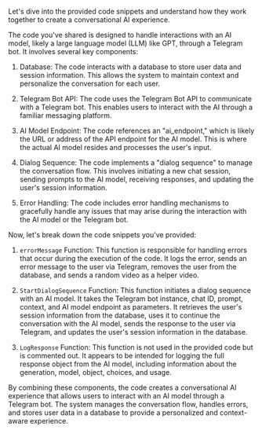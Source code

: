 Let's dive into the provided code snippets and understand how they work together to create a conversational AI experience.

The code you've shared is designed to handle interactions with an AI model, likely a large language model (LLM) like GPT, through a Telegram bot. It involves several key components:

1. Database: The code interacts with a database to store user data and session information. This allows the system to maintain context and personalize the conversation for each user.

2. Telegram Bot API: The code uses the Telegram Bot API to communicate with a Telegram bot. This enables users to interact with the AI through a familiar messaging platform.

3. AI Model Endpoint: The code references an "ai_endpoint," which is likely the URL or address of the API endpoint for the AI model. This is where the actual AI model resides and processes the user's input.

4. Dialog Sequence: The code implements a "dialog sequence" to manage the conversation flow. This involves initiating a new chat session, sending prompts to the AI model, receiving responses, and updating the user's session information.

5. Error Handling: The code includes error handling mechanisms to gracefully handle any issues that may arise during the interaction with the AI model or the Telegram bot.

Now, let's break down the code snippets you've provided:

1. `errorMessage` Function: This function is responsible for handling errors that occur during the execution of the code. It logs the error, sends an error message to the user via Telegram, removes the user from the database, and sends a random video as a helper video.

2. `StartDialogSequence` Function: This function initiates a dialog sequence with an AI model. It takes the Telegram bot instance, chat ID, prompt, context, and AI model endpoint as parameters. It retrieves the user's session information from the database, uses it to continue the conversation with the AI model, sends the response to the user via Telegram, and updates the user's session information in the database.

3. `LogResponse` Function: This function is not used in the provided code but is commented out. It appears to be intended for logging the full response object from the AI model, including information about the generation, model, object, choices, and usage.

By combining these components, the code creates a conversational AI experience that allows users to interact with an AI model through a Telegram bot. The system manages the conversation flow, handles errors, and stores user data in a database to provide a personalized and context-aware experience.
